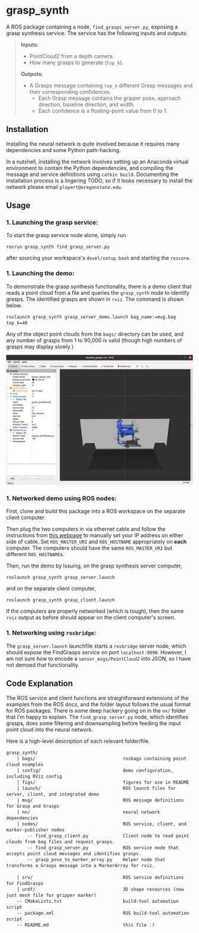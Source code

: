 # grasp_synth
A ROS package containing a node, `find_grasps_server.py`, exposing a grasp synthesis service. 
The service has the following inputs and outputs:

> **Inputs:**
>
> * PointCloud2 from a depth camera.
> * How many grasps to generate (`top_k`).
>
> **Outputs:**
> * A Grasps message containing `top_k` different Grasp messages and their corresponding confidences.
>   * Each Grasp message contains the gripper pose, approach direction, baseline direction, and width.
>   * Each confidence is a floating-point value from 0 to 1.

## Installation
Installing the neural network is quite involved because it requires many dependencies and some Python 
path-hacking.

In a nutshell, installing the network involves setting up an Anaconda virtual environment to contain
the Python dependencies, and compiling the message and service definitions using `catkin build`. 
Documenting the installation process is a lingering TODO, so if it looks necessary to install the network 
please email `playert@oregonstate.edu`.

## Usage

### 1. Launching the grasp service:
To start the grasp service node alone, simply run
```
rosrun grasp_synth find_grasp_server.py
```
after sourcing your workspace's `devel/setup.bash` and starting the `roscore`.

### 1. Launching the demo:
To demonstrate the grasp synthesis functionality, there is a demo client that 
reads a point cloud from a file and queries the `grasp_synth` node to identify grasps.
The identified grasps are shown in `rviz`. The command is shown below.

```
roslaunch grasp_synth grasp_server_demo.launch bag_name:=mug.bag top_k=40
```
Any of the object point clouds from the `bags/` directory can be used, and any number of
grasps from 1 to 90,000 is valid (though high numbers of grasps may display slowly.)

![rviz output](figs/rviz.png)

### 1. Networked demo using ROS nodes:
First, clone and build this package into a ROS workspace on the separate client computer.

Then plug the two computers in via ethernet cable and follow the instructions from [this webpage](https://github.com/brennanyama/RobotOperatingSystem/wiki/ROS-network-setup-between-two-devices-via-ethernet-cable)
to manually set your IP address on either side of cable. Set `ROS_MASTER_URI` and `ROS_HOSTNAME`
appropriately on **each** computer. The computers should have the same `ROS_MASTER_URI` but
different `ROS_HOSTNAME`s. 

Then, run the demo by issuing, on the grasp synthesis server computer,
```
roslaunch grasp_synth grasp_server.launch
```

and on the separate client computer,
```
roslaunch grasp_synth grasp_client.launch
```

If the computers are properly networked (which is tough), then the same `rviz` output as before
should appear on the client computer's screen.

### 1. Networking using `rosbridge`:
The `grasp_server.launch` launchfile starts a `rosbridge` server node, which should expose the FindGrasps service on port
`localhost:9090`. However, I am not sure how to encode a `sensor_msgs/PointCloud2` into JSON, so I have not demoed that
functionality.

## Code Explanation

The ROS service and client functions are straightforward extensions of the examples
from the ROS docs, and the folder layout follows the usual format for ROS packages.
There is some deep hackery going on in the `nn/` folder that I'm happy to explain.
The `find_grasp_server.py` node, which identifies grasps, does some filtering and
downsampling before feeding the input point cloud into the neural network.

Here is a high-level description of each relevant folder/file. 

```
grasp_synth/
    | bags/                                 rosbags containing point cloud examples
    | config/                               demo configuration, including RViz config
    | figs/                                 figures for use in README
    | launch/                               ROS launch files for server, client, and integrated demo
    | msg/                                  ROS message definitions for Grasp and Grasps
    | nn/                                   neural network dependencies
    | nodes/                                ROS service, client, and marker-publisher nodes
        -- find_grasp_client.py             Client node to read point clouds from bag files and request grasps.
        -- find_grasp_server.py             ROS service node that accepts point cloud messages and identifies grasps.
        -- grasp_pose_to_marker_array.py    Helper node that transforms a Grasps message into a MarkerArray for rviz.

    | srv/                                  ROS service definitions for FindGrasps
    | urdf/                                 3D shape resources (now just mesh file for gripper marker)
    -- CMakeLists.txt                       build-tool automation script
    -- package.xml                          ROS build-tool automation script
    -- README.md                            this file :)
```
